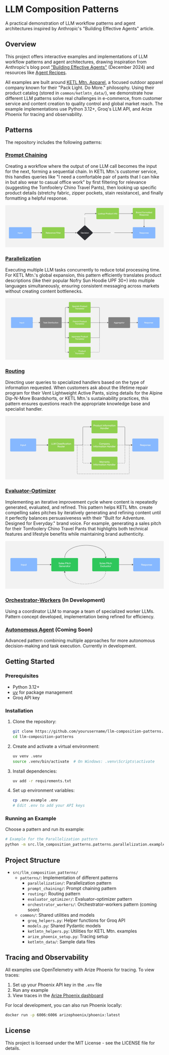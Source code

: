 # LLM Composition Patterns

A practical demonstration of LLM workflow patterns and agent architectures inspired by Anthropic's "Building Effective Agents" article.

## Overview

This project offers interactive examples and implementations of LLM workflow patterns and agent architectures, drawing inspiration from Anthropic's blog post ["Building Effective Agents"](https://www.anthropic.com/engineering-at-anthropic/building-effective-agents) (December 2024) and resources like [Agent Recipes](https://www.agentrecipes.com/).

All examples are built around [KETL Mtn. Apparel](https://ketlmtn.com), a focused outdoor apparel company known for their "Pack Light. Do More." philosophy. Using their product catalog (stored in `common/ketlmtn_data/`), we demonstrate how different LLM patterns solve real challenges in e-commerce, from customer service and content creation to quality control and global market reach. The example implementations use Python 3.12+, Groq's LLM API, and Arize Phoenix for tracing and observability.

## Patterns

The repository includes the following patterns:

### [Prompt Chaining](src/llm_composition_patterns/patterns/prompt_chaining/)
Creating a workflow where the output of one LLM call becomes the input for the next, forming a sequential chain. In KETL Mtn.'s customer service, this handles queries like "I need a comfortable pair of pants that I can hike in but also wear to casual office work" by first filtering for relevance (suggesting the Tomfoolery Chino Travel Pants), then looking up specific product details (stretchy fabric, zipper pockets, stain resistance), and finally formatting a helpful response.

<img src="src/llm_composition_patterns/patterns/prompt_chaining/Prompt_Chaining.jpg" alt="Prompt Chaining Pattern" style="background: transparent;">

### [Parallelization](src/llm_composition_patterns/patterns/parallelization/)
Executing multiple LLM tasks concurrently to reduce total processing time. For KETL Mtn.'s global expansion, this pattern efficiently translates product descriptions (like their popular Nofry Sun Hoodie UPF 30+) into multiple languages simultaneously, ensuring consistent messaging across markets without creating content bottlenecks.

<img src="src/llm_composition_patterns/patterns/parallelization/Parallelization.jpg" alt="Parallelization Pattern" style="background: transparent;">

### [Routing](src/llm_composition_patterns/patterns/routing/)
Directing user queries to specialized handlers based on the type of information requested. When customers ask about the lifetime repair program for their Vent Lightweight Active Pants, sizing details for the Alpine Dip-N-More Boardshorts, or KETL Mtn.'s sustainability practices, this pattern ensures questions reach the appropriate knowledge base and specialist handler.

<img src="src/llm_composition_patterns/patterns/routing/Router.jpg" alt="Routing Pattern" style="background: transparent;">

### [Evaluator-Optimizer](src/llm_composition_patterns/patterns/evaluator_optimizer/)
Implementing an iterative improvement cycle where content is repeatedly generated, evaluated, and refined. This pattern helps KETL Mtn. create compelling sales pitches by iteratively generating and refining content until it perfectly balances persuasiveness with their "Built for Adventure. Designed for Everyday." brand voice. For example, generating a sales pitch for their Tomfoolery Chino Travel Pants that highlights both technical features and lifestyle benefits while maintaining brand authenticity.

<img src="src/llm_composition_patterns/patterns/evaluator_optimizer/evaluator_optimizer.jpg" alt="Evaluator-Optimizer Pattern" style="background: transparent;">

### [Orchestrator-Workers](src/llm_composition_patterns/patterns/orchestrator_workers/) (In Development)
Using a coordinator LLM to manage a team of specialized worker LLMs. Pattern concept developed, implementation being refined for efficiency.

### [Autonomous Agent](src/llm_composition_patterns/patterns/autonomous_agent/) (Coming Soon)
Advanced pattern combining multiple approaches for more autonomous decision-making and task execution. Currently in development.

## Getting Started

### Prerequisites

- Python 3.12+
- [uv](https://github.com/astral-sh/uv) for package management
- Groq API key

### Installation

1. Clone the repository:
   ```bash
   git clone https://github.com/yourusername/llm-composition-patterns.git
   cd llm-composition-patterns
   ```

2. Create and activate a virtual environment:
   ```bash
   uv venv .venv
   source .venv/bin/activate  # On Windows: .venv\Scripts\activate
   ```

3. Install dependencies:
   ```bash
   uv add -r requirements.txt
   ```

4. Set up environment variables:
   ```bash
   cp .env.example .env
   # Edit .env to add your API keys
   ```

### Running an Example

Choose a pattern and run its example:

```bash
# Example for the Parallelization pattern
python -m src.llm_composition_patterns.patterns.parallelization.example
```

## Project Structure

- `src/llm_composition_patterns/`
  - `patterns/`: Implementation of different patterns
    - `parallelization/`: Parallelization pattern
    - `prompt_chaining/`: Prompt chaining pattern
    - `routing/`: Routing pattern
    - `evaluator_optimizer/`: Evaluator-optimizer pattern
    - `orchestrator_workers/`: Orchestrator-workers pattern (coming soon)
  - `common/`: Shared utilities and models
    - `groq_helpers.py`: Helper functions for Groq API
    - `models.py`: Shared Pydantic models
    - `ketlmtn_helpers.py`: Utilities for KETL Mtn. examples
    - `arize_phoenix_setup.py`: Tracing setup
    - `ketlmtn_data/`: Sample data files

## Tracing and Observability

All examples use OpenTelemetry with Arize Phoenix for tracing. To view traces:

1. Set up your Phoenix API key in the `.env` file
2. Run any example
3. View traces in the [Arize Phoenix dashboard](https://app.phoenix.arize.com/)

For local development, you can also run Phoenix locally:

```bash
docker run -p 6006:6006 arizephoenix/phoenix:latest
```

## License

This project is licensed under the MIT License - see the LICENSE file for details.
